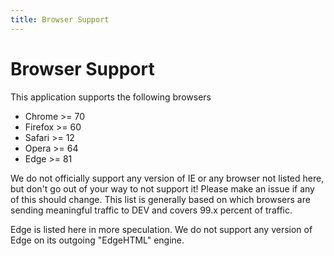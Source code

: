 ```yaml
---
title: Browser Support
---
```


# Browser Support

This application supports the following browsers

- Chrome >= 70
- Firefox >= 60
- Safari >= 12
- Opera >= 64
- Edge >= 81

We do not officially support any version of IE or any browser not listed here,
but don't go out of your way to not support it! Please make an issue if any of
this should change. This list is generally based on which browsers are sending
meaningful traffic to DEV and covers 99.x percent of traffic.

Edge is listed here in more speculation. We do not support any version of Edge
on its outgoing "EdgeHTML" engine.
